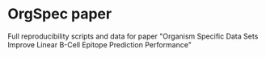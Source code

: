 # OrgSpec paper
 Full reproducibility scripts and data for paper "Organism Specific Data Sets Improve Linear B-Cell Epitope Prediction Performance"
